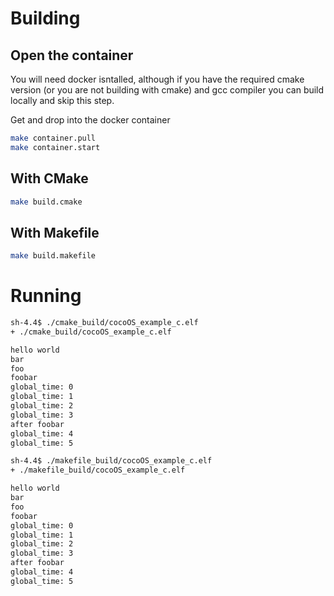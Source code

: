 # Building

## Open the container
You will need docker isntalled, although if you have the required cmake version
(or you are not building with cmake) and gcc compiler you can build locally and
skip this step.


Get and drop into the docker container
```bash
make container.pull
make container.start
```
## With CMake
```bash
make build.cmake
```
## With Makefile

```bash
make build.makefile
```

# Running
```bash
sh-4.4$ ./cmake_build/cocoOS_example_c.elf
+ ./cmake_build/cocoOS_example_c.elf

hello world
bar
foo
foobar
global_time: 0
global_time: 1
global_time: 2
global_time: 3
after foobar
global_time: 4
global_time: 5

sh-4.4$ ./makefile_build/cocoOS_example_c.elf
+ ./makefile_build/cocoOS_example_c.elf

hello world
bar
foo
foobar
global_time: 0
global_time: 1
global_time: 2
global_time: 3
after foobar
global_time: 4
global_time: 5
```

